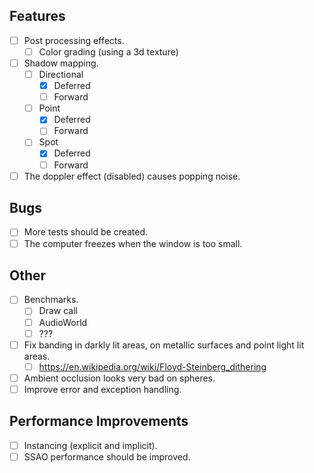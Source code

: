 ## Features
- [ ] Post processing effects.
    - [ ] Color grading (using a 3d texture)
- [ ] Shadow mapping.
    - [ ] Directional
        - [x] Deferred
        - [ ] Forward
    - [ ] Point
        - [x] Deferred
        - [ ] Forward
    - [ ] Spot
        - [x] Deferred
        - [ ] Forward
- [ ] The doppler effect (disabled) causes popping noise.

## Bugs
- [ ] More tests should be created.
- [ ] The computer freezes when the window is too small.

## Other
- [ ] Benchmarks.
    - [ ] Draw call
    - [ ] AudioWorld
    - [ ] ???
- [ ] Fix banding in darkly lit areas, on metallic surfaces and point light lit areas.
    - [ ] https://en.wikipedia.org/wiki/Floyd-Steinberg_dithering
- [ ] Ambient occlusion looks very bad on spheres.
- [ ] Improve error and exception handling.

## Performance Improvements
- [ ] Instancing (explicit and implicit).
- [ ] SSAO performance should be improved.
